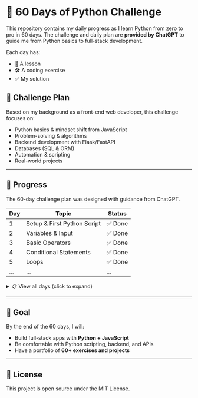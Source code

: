 # 🐍 60 Days of Python Challenge

This repository contains my daily progress as I learn Python from zero to pro in 60 days.
The challenge and daily plan are **provided by ChatGPT** to guide me from Python basics to full-stack development.

Each day has:

- 📖 A lesson
- 🛠 A coding exercise
- ✅ My solution

## 📅 Challenge Plan

Based on my background as a front-end web developer, this challenge focuses on:

- Python basics & mindset shift from JavaScript
- Problem-solving & algorithms
- Backend development with Flask/FastAPI
- Databases (SQL & ORM)
- Automation & scripting
- Real-world projects

---

## 🚀 Progress

The 60-day challenge plan was designed with guidance from ChatGPT.

| Day | Topic                       | Status  |
| --- | --------------------------- | ------- |
| 1   | Setup & First Python Script | ✅ Done |
| 2   | Variables & Input           | ✅ Done |
| 3   | Basic Operators             | ✅ Done |
| 4   | Conditional Statements      | ✅ Done |
| 5   | Loops                       | ✅ Done |
| ... | ...                         | ...     |

<details>
<summary>📋 View all days (click to expand)</summary>

| Day | Topic                                 | Status     |
| --- | ------------------------------------- | ---------- |
| 6   | Strings                               | ✅ Done    |
| 7   | Functions                             | ✅ Done    |
| 8   | Functions - Complete Guide            | ✅ Done    |
| 9   | Lists                                 | ✅ Done    |
| 10  | Dictionaries                          | ✅ Done    |
| 11  | Importing Modules                     | ✅ Done    |
| 12  | File Handling                         | ✅ Done    |
| 13  | Error Handling                        | ✅ Done    |
| 14  | Introduction to OOP                   | ✅ Done    |
| 15  | OOP - Encapsulation & Special Methods | ⏳ Pending |

<!--
| ... | ... | ... |
| 60 | Final Project | ⏳ Pending | -->

</details>

---

## 🎯 Goal

By the end of the 60 days, I will:

- Build full-stack apps with **Python + JavaScript**
- Be comfortable with Python scripting, backend, and APIs
- Have a portfolio of **60+ exercises and projects**

---

## 📜 License

This project is open source under the MIT License.
